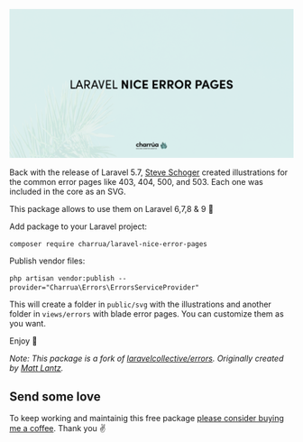 <p align="center"><img src="/art/socialcard.png" alt="Social Card of Laravel Nice Error Pages"></p>

Back with the release of Laravel 5.7, [Steve Schoger](https://twitter.com/steveschoger) created illustrations for the common error pages like 403, 404, 500, and 503. Each one was included in the core as an SVG.

This package allows to use them on Laravel 6,7,8 & 9 🚀

Add package to your Laravel project:
```
composer require charrua/laravel-nice-error-pages
```

Publish vendor files:
```
php artisan vendor:publish --provider="Charrua\Errors\ErrorsServiceProvider"
```

This will create a folder in `public/svg` with the illustrations and another folder in `views/errors` with blade error pages. You can customize them as you want.

Enjoy 🤗

*Note: This package is a fork of [laravelcollective/errors](https://github.com/LaravelCollective/errors). Originally created by [Matt Lantz](https://twitter.com/Mattylantz).*

## Send some love

To keep working and maintainig this free package [please consider buying me a coffee](https://charrua.es/donaciones). Thank you ✌️